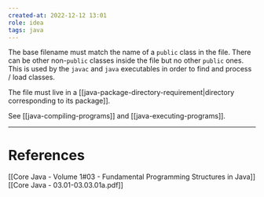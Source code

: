 ```yaml
---
created-at: 2022-12-12 13:01
role: idea
tags: java
---
```


The base filename must match the name of a `public` class in the file. There can be other non-`public` classes inside the file but no other `public` ones. This is used by the `javac` and `java` executables in order to find and process / load classes.

The file must live in a [[java-package-directory-requirement|directory corresponding to its package]].

See [[java-compiling-programs]] and [[java-executing-programs]].

---
# References

[[Core Java - Volume 1#03 - Fundamental Programming Structures in Java]]
[[Core Java - 03.01-03.03.01a.pdf]]